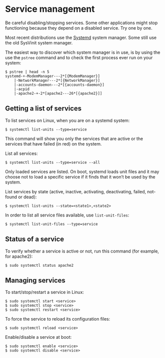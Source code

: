 # Service management

Be careful disabling/stopping services. Some other applications might stop functioning because they depend on a disabled 
service. Try one by one.

Most recent distributions use the [Systemd](https://en.wikipedia.org/wiki/Systemd) system manager. Some still use the 
old SysVinit system manager.

The easiest way to discover which system manager is in use, is by using the use the `pstree` command and to check the 
first process ever run on your system:

```text
$ pstree | head -n 5
systemd-+-ModemManager---2*[{ModemManager}]
    |-NetworkManager---2*[{NetworkManager}]
    |-accounts-daemon---2*[{accounts-daemon}]
    |-acpid
    |-apache2-+-2*[apache2---26*[{apache2}]]
```

## Getting a list of services

To list services on Linux, when you are on a systemd system:

    $ systemctl list-units --type=service

This command will show you only the services that are active or the services that have failed (in red) on the system.

List all services:

    $ systemctl list-units --type=service --all

Only loaded services are listed. On boot, systemd loads unit files and it may choose not to load a specific service if 
it finds that it won’t be used by the system.

List services by state (active, inactive, activating, deactivating, failed, not-found or dead):

    $ systemctl list-units --state=<state1>,<state2>

In order to list all service files available, use `list-unit-files`:

    $ systemctl list-unit-files --type=service

## Status of a service
To verify whether a service is active or not, run this command (for example, for apache2):

    $ sudo systemctl status apache2

## Managing services
To start/stop/restart a service in Linux:

    $ sudo systemctl start <service>
    $ sudo systemctl stop <service>
    $ sudo systemctl restart <service>

To force the service to reload its configuration files:

    $ sudo systemctl reload <service>

Enable/disable a service at boot:

    $ sudo systemctl enable <service>
    $ sudo systemctl disable <service>

 